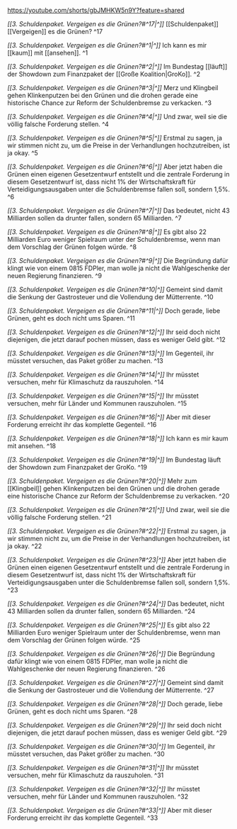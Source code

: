https://youtube.com/shorts/gbJMHKW5n9Y?feature=shared 

*[[3. Schuldenpaket. Vergeigen es die Grünen?#^17|^]]* [[Schuldenpaket]] [[Vergeigen]] es die Grünen? ^17

*[[3. Schuldenpaket. Vergeigen es die Grünen?#^1|^]]* Ich kann es mir [[kaum]] mit [[ansehen]]. ^1

*[[3. Schuldenpaket. Vergeigen es die Grünen?#^2|^]]* Im Bundestag [[läuft]] der Showdown zum Finanzpaket der [[Große Koalition|GroKo]]. ^2

*[[3. Schuldenpaket. Vergeigen es die Grünen?#^3|^]]* Merz und Klingbeil gehen Klinkenputzen bei den Grünen und die drohen gerade eine historische Chance zur Reform der Schuldenbremse zu verkacken. ^3

*[[3. Schuldenpaket. Vergeigen es die Grünen?#^4|^]]* Und zwar, weil sie die völlig falsche Forderung stellen. ^4

*[[3. Schuldenpaket. Vergeigen es die Grünen?#^5|^]]* Erstmal zu sagen, ja wir stimmen nicht zu, um die Preise in der Verhandlungen hochzutreiben, ist ja okay. ^5

*[[3. Schuldenpaket. Vergeigen es die Grünen?#^6|^]]* Aber jetzt haben die Grünen einen eigenen Gesetzentwurf entstellt und die zentrale Forderung in diesem Gesetzentwurf ist, dass nicht 1% der Wirtschaftskraft für Verteidigungsausgaben unter die Schuldenbremse fallen soll, sondern 1,5%. ^6

*[[3. Schuldenpaket. Vergeigen es die Grünen?#^7|^]]* Das bedeutet, nicht 43 Milliarden sollen da drunter fallen, sondern 65 Milliarden. ^7

*[[3. Schuldenpaket. Vergeigen es die Grünen?#^8|^]]* Es gibt also 22 Milliarden Euro weniger Spielraum unter der Schuldenbremse, wenn man dem Vorschlag der Grünen folgen würde. ^8

*[[3. Schuldenpaket. Vergeigen es die Grünen?#^9|^]]* Die Begründung dafür klingt wie von einem 0815 FDPler, man wolle ja nicht die Wahlgeschenke der neuen Regierung finanzieren. ^9

*[[3. Schuldenpaket. Vergeigen es die Grünen?#^10|^]]* Gemeint sind damit die Senkung der Gastrosteuer und die Vollendung der Mütterrente. ^10

*[[3. Schuldenpaket. Vergeigen es die Grünen?#^11|^]]* Doch gerade, liebe Grünen, geht es doch nicht ums Sparen. ^11

*[[3. Schuldenpaket. Vergeigen es die Grünen?#^12|^]]* Ihr seid doch nicht diejenigen, die jetzt darauf pochen müssen, dass es weniger Geld gibt. ^12

*[[3. Schuldenpaket. Vergeigen es die Grünen?#^13|^]]* Im Gegenteil, ihr müsstet versuchen, das Paket größer zu machen. ^13

*[[3. Schuldenpaket. Vergeigen es die Grünen?#^14|^]]* Ihr müsstet versuchen, mehr für Klimaschutz da rauszuholen. ^14

*[[3. Schuldenpaket. Vergeigen es die Grünen?#^15|^]]* Ihr müsstet versuchen, mehr für Länder und Kommunen rauszuholen. ^15

*[[3. Schuldenpaket. Vergeigen es die Grünen?#^16|^]]* Aber mit dieser Forderung erreicht ihr das komplette Gegenteil. ^16



*[[3. Schuldenpaket. Vergeigen es die Grünen?#^18|^]]* Ich kann es mir kaum mit ansehen. ^18

*[[3. Schuldenpaket. Vergeigen es die Grünen?#^19|^]]* Im Bundestag läuft der Showdown zum Finanzpaket der GroKo. ^19

*[[3. Schuldenpaket. Vergeigen es die Grünen?#^20|^]]* Mehr zum [[Klingbeil]] gehen Klinkenputzen bei den Grünen und die drohen gerade eine historische Chance zur Reform der Schuldenbremse zu verkacken. ^20

*[[3. Schuldenpaket. Vergeigen es die Grünen?#^21|^]]* Und zwar, weil sie die völlig falsche Forderung stellen. ^21

*[[3. Schuldenpaket. Vergeigen es die Grünen?#^22|^]]* Erstmal zu sagen, ja wir stimmen nicht zu, um die Preise in der Verhandlungen hochzutreiben, ist ja okay. ^22

*[[3. Schuldenpaket. Vergeigen es die Grünen?#^23|^]]* Aber jetzt haben die Grünen einen eigenen Gesetzentwurf entstellt und die zentrale Forderung in diesem Gesetzentwurf ist, dass nicht 1% der Wirtschaftskraft für Verteidigungsausgaben unter die Schuldenbremse fallen soll, sondern 1,5%. ^23

*[[3. Schuldenpaket. Vergeigen es die Grünen?#^24|^]]* Das bedeutet, nicht 43 Milliarden sollen da drunter fallen, sondern 65 Milliarden. ^24

*[[3. Schuldenpaket. Vergeigen es die Grünen?#^25|^]]* Es gibt also 22 Milliarden Euro weniger Spielraum unter der Schuldenbremse, wenn man dem Vorschlag der Grünen folgen würde. ^25

*[[3. Schuldenpaket. Vergeigen es die Grünen?#^26|^]]* Die Begründung dafür klingt wie von einem 0815 FDPler, man wolle ja nicht die Wahlgeschenke der neuen Regierung finanzieren. ^26

*[[3. Schuldenpaket. Vergeigen es die Grünen?#^27|^]]* Gemeint sind damit die Senkung der Gastrosteuer und die Vollendung der Mütterrente. ^27

*[[3. Schuldenpaket. Vergeigen es die Grünen?#^28|^]]* Doch gerade, liebe Grünen, geht es doch nicht ums Sparen. ^28

*[[3. Schuldenpaket. Vergeigen es die Grünen?#^29|^]]* Ihr seid doch nicht diejenigen, die jetzt darauf pochen müssen, dass es weniger Geld gibt. ^29

*[[3. Schuldenpaket. Vergeigen es die Grünen?#^30|^]]* Im Gegenteil, ihr müsstet versuchen, das Paket größer zu machen. ^30

*[[3. Schuldenpaket. Vergeigen es die Grünen?#^31|^]]* Ihr müsstet versuchen, mehr für Klimaschutz da rauszuholen. ^31

*[[3. Schuldenpaket. Vergeigen es die Grünen?#^32|^]]* Ihr müsstet versuchen, mehr für Länder und Kommunen rauszuholen. ^32

*[[3. Schuldenpaket. Vergeigen es die Grünen?#^33|^]]* Aber mit dieser Forderung erreicht ihr das komplette Gegenteil. ^33
